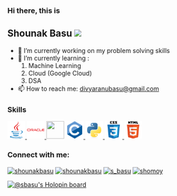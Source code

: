 ### Hi there, this is
## Shounak Basu    <img src="https://raw.githubusercontent.com/iampavangandhi/iampavangandhi/master/gifs/Hi.gif" width="30px">


- 🔭 I’m currently working on my problem solving skills
- 🌱 I’m currently learning : 
  1. Machine Learning
  2. Cloud (Google Cloud)
  3. DSA
- 📫 How to reach me: divyaranubasu@gmail.com

### Skills
<p align="left"> 
  <a href="https://www.java.com" target="_blank" rel="noreferrer"> <img src="https://raw.githubusercontent.com/devicons/devicon/master/icons/java/java-original.svg" alt="java" width="40" height="40"/> </a>
  <a href="https://www.oracle.com/" target="_blank" rel="noreferrer"> <img src="https://raw.githubusercontent.com/devicons/devicon/master/icons/oracle/oracle-original.svg" alt="oracle" width="40" height="40"/> </a>
  <img height="40" width="40" src="https://img.icons8.com/external-flat-juicy-fish/60/000000/external-sql-coding-and-development-flat-flat-juicy-fish.png">
  <a href="https://www.cprogramming.com/" target="_blank" rel="noreferrer"> <img src="https://raw.githubusercontent.com/devicons/devicon/master/icons/c/c-original.svg" alt="c" width="40" height="40"/> </a>
  <a href="https://www.python.org" target="_blank" rel="noreferrer"> <img src="https://raw.githubusercontent.com/devicons/devicon/master/icons/python/python-original.svg" alt="python" width="40" height="40"/> </a> 
  <a href="https://www.w3schools.com/css/" target="_blank" rel="noreferrer"> <img src="https://raw.githubusercontent.com/devicons/devicon/master/icons/css3/css3-original-wordmark.svg" alt="css3" width="40" height="40"/> </a>
  <a href="https://www.w3.org/html/" target="_blank" rel="noreferrer"> <img src="https://raw.githubusercontent.com/devicons/devicon/master/icons/html5/html5-original-wordmark.svg" alt="html5" width="40" height="40"/> </a>
</p>

<h3 align="left">Connect with me:</h3>
<p align="left">
<a href="https://www.linkedin.com/in/shounak-basu-449197191/" target="blank"><img align="center" src="https://raw.githubusercontent.com/rahuldkjain/github-profile-readme-generator/master/src/images/icons/Social/linked-in-alt.svg" alt="shounakbasu" height="30" width="40" /></a>
<a href="https://www.hackerrank.com/Shounak_Basu" target="blank"><img align="center" src="https://raw.githubusercontent.com/rahuldkjain/github-profile-readme-generator/master/src/images/icons/Social/hackerrank.svg" alt="shounakbasu" height="40" width="50" /></a>
<a href="https://leetcode.com/S_Basu/" target="blank"><img align="center" src="https://raw.githubusercontent.com/rahuldkjain/github-profile-readme-generator/master/src/images/icons/Social/leet-code.svg" alt="s_basu" height="30" width="40" /></a>
<a href="https://auth.geeksforgeeks.org/user/shomoy" target="blank"><img align="center" src="https://raw.githubusercontent.com/rahuldkjain/github-profile-readme-generator/master/src/images/icons/Social/geeks-for-geeks.svg" alt="shomoy" height="30" width="40" /></a>
</p>

[![@sbasu's Holopin board](https://holopin.me/sbasu)](https://holopin.io/@sbasu)
